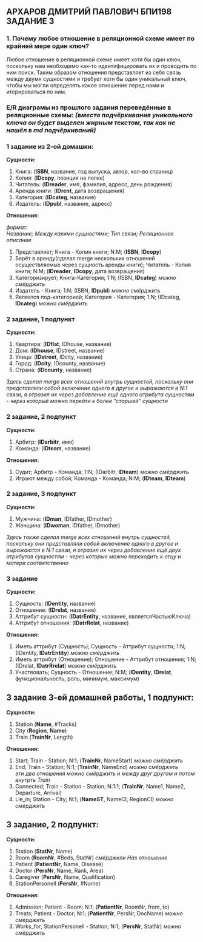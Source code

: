 ## АРХАРОВ ДМИТРИЙ ПАВЛОВИЧ БПИ198 ЗАДАНИЕ 3

### 1. Почему любое отношение в реляционной схеме имеет по крайней мере один ключ?
Любое отношение в реляционной схеме имеет хотя бы один ключ, поскольку нам необходимо как-то идентифицировать их и проводить по ним поиск. Таким образом отношения представляет из себя связь между двумя сущностями и требует хотя бы один уникальный ключ, чтобы мы могли определять какое отношение перед нами и итерироваться по ним.

### E/R диаграмы из прошлого задания переведённые в реляционные схемы: *(вместо подчёркивания уникального ключа он будет выделен жирным текстом, так как не нашёл в md подчёркиваний)*

### 1 задание из 2-ой домашки:

**Сущности:**
1. Книга: (**ISBN**, название, год выпуска, автор, кол-во страниц)
2. Копия: (**IDcopy**, позиция на полке)
3. Читатель: (**IDreader**, имя, фамилия, адресс, день рождения)
4. Аренда книги: (**IDrent**, дата возвращения)
5. Категория: (**IDcateg**, название)
6. Издатель: (**IDpubl**, название, адресс)

**Отношения:**

*формат:  
Название; Между какими сущностями; Тип связи; Реляционное описание*

1. Представляет; Книга - Копия книги; N:M; (**ISBN**, **IDcopy**) 
2. Берёт в аренду(сделал merge нескольких отношений осуществляемых через сущность аренды книги); Читатель - Копия книги; N:M; (**IDreader**, **IDcopy**, дата возвращения)
3. Категоризирует; Книга-Категория; 1:N; (ISBN, **IDcateg**) *можно смёрджить*
4. Издатель - Книга; 1:N; (ISBN, **IDpubl**) *можно смёрджить*
5. Является под-категорией; Категория - Категория; 1:N; (IDcateg, **IDcateg**) *можно смёрджить*


### 2 задание, 1 подпункт
**Сущности:**
1. Квартира: (**IDflat**, IDhouse, название)
2. Дом: (**IDhouse**, IDstreet, название)
3. Улица: (**IDstreet**, IDcity, название)
4. Город: (**IDcity**, IDcounty, название)
5. Страна: (**IDcounty**, название)

*Здесь сделал merge всех отношений внутрь сущностей, поскольку они представляли собой включение одного в другое и выражаются в N:1 связи, я отразил их через добавление ещё одного атрибута сущностям - через который можно перейти к более "старшей" сущности*

### 2 задание, 2 подпункт
**Сущности:**
1. Арбитр: (**IDarbitr**, имя)
2. Команда: (**IDteam**, название)

**Отношения:**
1. Судит; Арбитр - Команда; 1:N; (IDarbitr, **IDteam**) *можно смёрджить*
2. Играют между собой; Команда - Команда; N:M; (**IDteam**, **IDteam**)  

### 2 задание, 3 подпункт
**Сущности:**
1. Мужчина: (**IDman**, IDfather, IDmother)
2. Женщина: (**IDwoman**, IDfather, IDmother)

*Здесь также сделал merge всех отношений внутрь сущностей, поскольку они представляли собой включение одного в другое и выражаются в N:1 связи, я отразил их через добавление ещё двух атрибутов сущностям - через которые можно переходить к отцу и матери соответственно*

### 3 задание
**Сущности:**
1. Сущность: (**IDentity**, название)
2. Отношение: (**IDrelat**, название)
3. Аттрибут сущности: (**IDatrEntity**, название, являетсяЧастьюКлюча)
4. Аттрибут отношения: (**IDatrRelat**, название)

**Отношения:**
1. Иметь аттрибут (Сущность); Сущность - Аттрибут сущности; 1:N; (IDentity, **IDatrEntity**) *можно смёрджить*
2. Иметь аттрибут (Отношение); Отношение - Аттрибут отношения; 1:N; (IDrelat, **IDatrRrelat**) *можно смёрджить*
3. Участвовать; Сущность - Отношение; N:M; (**IDentity**, **IDrelat**, функциональность, роль, минимум, максимум)


## 3 задание 3-ей домашней работы, 1 подпункт:
**Сущности:**
1. Station (**Name**, #Tracks)
2. City (**Region**, **Name**)
3. Train (**TrainNr**, Length)

**Отношения:**
1. Start; Train - Station; N:1; (**TrainNr**, NameStart) *можно смёрджить*
2. End; Train - Station; N:1; (**TrainNr**, NameEnd) *можно смёрджить*	 
*эти два отношения можно смёрджить и между друг другом и потом внутрть Train*
3. Connected; Train - Station - Station; N:1:1; (**TrainNr**, Name1, Name2, Departure, Arrival)
4. Lie_in; Station - City; N:1; (**NameST**, NameCI, RegionCI) *можно смёрджить*


## 3 задание, 2 подпункт:
**Сущности:**
1. Station (**StatNr**, Name)
2. Room (**RoomNr**, #Beds, StatNr) *смёрджили Has отношение*
3. Patient (**PatientNr**, Name, Disease)
4. Doctor (**PersNr**, Name, Rank, Area)
5. Caregiver (**PersNr**, Name, Qualification)
6. StationPersonell (**PersNr**, #Name)

**Отношения:**
1. Admission; Patient - Room; N:1; (**PatientNr**, RoomNr, from, to)
2. Treats; Patient - Doctor; N:1; (**PatientNr**, PersNr, DocName) *можно смёрджить*
3. Works_for; StationPersonell - Station; N:1; (**PersNr**, StatNr) *можно смёрджить*
